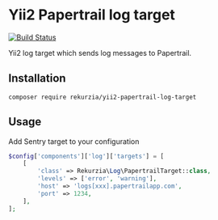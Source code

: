 # Yii2 Papertrail log target

[![Build Status](https://travis-ci.org/rekurzia/yii2-papertrail-log-target.svg?branch=master)](https://travis-ci.org/rekurzia/yii2-papertrail-log-target)

Yii2 log target which sends log messages to Papertrail.

## Installation

```
composer require rekurzia/yii2-papertrail-log-target
```

## Usage

Add Sentry target to your configuration

```php
$config['components']['log']['targets'] = [
    [
        'class' => Rekurzia\Log\PapertrailTarget::class,
        'levels' => ['error', 'warning'],
        'host' => 'logs[xxx].papertrailapp.com',
        'port' => 1234,
    ],
];
```
